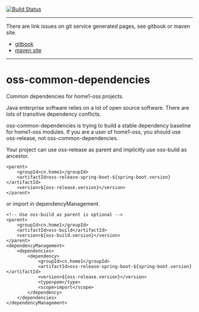 [![Build Status](https://travis-ci.org/home1-oss/oss-common-dependencies.svg?branch=master)](https://travis-ci.org/home1-oss/oss-common-dependencies)

-----
There are link issues on git service generated pages, see gitbook or maven site.
+ [gitbook](https://home1-oss.github.io/home1-oss-gitbook/release/docs/oss-common-dependencies/)
+ [maven site](https://home1-oss.github.io/home1-oss/release/oss-common-dependencies/index.html)
-----

# oss-common-dependencies
Common dependencies for home1-oss projects.

Java enterprise software relies on a lot of open source software.
There are lots of transitive dependency conflicts.

oss-common-dependencies is trying to build a stable dependency baseline for home1-oss modules.
If you are a user of home1-oss, you should use oss-release, not oss-common-dependencies.

Your project can use oss-release as parent and implicitly use oss-build as ancestor.

    <parent>
        <groupId>cn.home1</groupId>
        <artifactId>oss-release-spring-boot-${spring-boot.version}</artifactId>
        <version>${oss-release.version}</version>
    </parent>

or import in dependencyManagement.

    <!-- Use oss-build as parent is optional -->
    <parent>
        <groupId>cn.home1</groupId>
        <artifactId>oss-build</artifactId>
        <version>${oss-build.version}</version>
    </parent>
    <dependencyManagement>
        <dependencies>
            <dependency>
                <groupId>cn.home1</groupId>
                <artifactId>oss-release-spring-boot-${spring-boot.version}</artifactId>
                <version>${oss-release.version}</version>
                <type>pom</type>
                <scope>import</scope>
            </dependency>
        </dependencies>
    </dependencyManagement>
